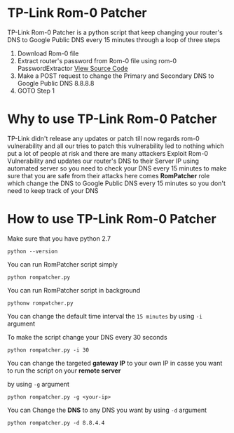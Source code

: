 # TP-Link Rom-0 Patcher

TP-Link Rom-0 Patcher is a python script that keep changing your router's DNS to Google Public DNS every 15 minutes through a loop of three steps

1. Download Rom-0 file 
2. Extract router's password from Rom-0 file using rom-0 PasswordExtractor [View Source Code](https://github.com/rootkick/Rom-0-Decoder)
3. Make a POST request to change the Primary and Secondary DNS to Google Public DNS 8.8.8.8
4. GOTO Step 1

# Why to use TP-Link Rom-0 Patcher

TP-Link didn't release any updates or patch till now regards rom-0 vulnerability and all our tries to patch this vulnerability led to nothing which put a lot of people at risk and there are many attackers Exploit Rom-0 Vulnerability 
and updates our router's DNS to their Server IP using automated server so you need to check your DNS every 15 minutes to make sure that you are safe from their attacks
here comes **RomPatcher** role which change the DNS to Google Public DNS every 15 minutes so you don't need to keep track of your DNS

# How to use TP-Link Rom-0 Patcher

Make sure that you have python 2.7 

`python --version`


You can run RomPatcher script simply

`python rompatcher.py`



You can run RomPatcher script in background

`pythonw rompatcher.py`



You can change the default time interval the `15 minutes` by using `-i` argument

To make the script change your DNS every 30 seconds

`python rompatcher.py -i 30`



You can change the targeted **gateway IP** to your own IP in casse you want to run the script on your **remote server** 

by using `-g` argument

`python rompatcher.py -g <your-ip>`



You can Change the **DNS** to any DNS you want by using `-d` argument

`python rompatcher.py -d 8.8.4.4`

